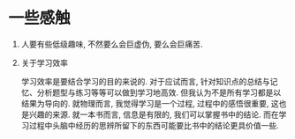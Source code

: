 # 一些感触

1. 人要有些低级趣味, 不然要么会巨虚伪, 要么会巨痛苦.

2. 关于学习效率
   
   学习效率是要结合学习的目的来说的. 对于应试而言, 针对知识点的总结与记忆、分析题型与练习等等可以做到学习地高效. 但我认为不是所有学习都是以结果为导向的. 就物理而言, 我觉得学习是一个过程, 过程中的感悟很重要, 这也是兴趣的来源. 就一本书而言, 信息是有限的, 我们可以掌握书中的结论. 而在学习过程中头脑中经历的思辨所留下的东西可能要比书中的结论更具价值一些.


